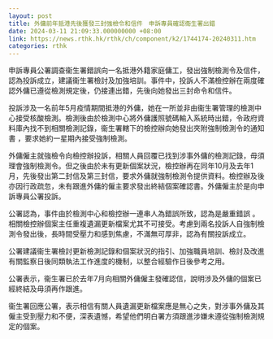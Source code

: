```yaml
---
layout: post
title: 外傭前年抵港先後獲發三封強檢令和信件　申訴專員確認衞生署出錯
date: 2024-03-11 21:09:33.000000000 +08:00
link: https://news.rthk.hk/rthk/ch/component/k2/1744174-20240311.htm
categories: rthk
---
```


申訴專員公署調查衞生署錯誤向一名抵港外籍家庭傭工，發出強制檢測令及信件，認為投訴成立，建議衞生署檢討及加強培訓。事件中，投訴人不滿檢控辦在兩度確認外傭已遵從檢測規定後，仍接連出錯，先後向她發出三封命令和信件。

投訴涉及一名前年5月疫情期間抵港的外傭，她在一所並非由衞生署管理的檢測中心接受核酸檢測。檢測後由於檢測中心將外傭護照號碼輸入系統時出錯，令政府資料庫內找不到相關檢測記錄，衞生署轄下的檢控辦向她發出夾附強制檢測令的通知書 ，要求她約一星期內接受強制檢測。

外傭僱主就強檢令向檢控辦投訴，相關人員回覆已找到涉事外傭的檢測記錄，毋須理會強制檢測令。但之後由於未有更新個案狀況，檢控辦再在同年10月及去年1月，先後發出第二封信及第三封信，要求外傭就強制檢測令提供資料。檢控辦及後亦因行政疏忽，未有跟進外傭的僱主要求發出終結個案確認書。外傭僱主於是向申訴專員公署投訴。

公署認為，事件由於檢測中心和檢控辦一連串人為錯誤所致，認為是嚴重錯誤 。相關檢控辦個案主任重複遺漏更新檔案尤其不可接受。考慮到兩名投訴人自強制檢測令發出後，長時間受壓力和感到焦慮，不滿無可厚非，認為有關投訴成立。

公署建議衞生署檢討更新檢測記錄和個案狀況的指引、加強職員培訓、檢討及改進有關監察日後同類執法工作進度的機制，以整合經驗作日後參考之用。

公署表示，衞生署已於去年7月向相關外傭僱主發確認信，說明涉及外傭的個案已經終結及毋須再作跟進。

衞生署回應公署，表示相信有關人員遺漏更新檔案應是無心之失，對涉事外傭及其僱主受到壓力和不便，深表遺憾，希望他們明白署方須跟進涉嫌未遵從強制檢測規定的個案。
